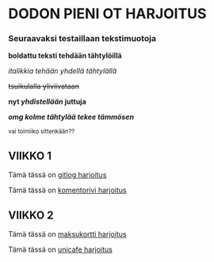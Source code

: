 # DODON PIENI OT HARJOITUS

### Seuraavaksi testaillaan tekstimuotoja


**boldattu teksti tehdään tähtylöillä**

*italikkia tehään yhdellä tähtylällä*


~~tsuikulalla yliviivataan~~

**nyt _yhdistellään_ juttuja**

***omg kolme tähtylää tekee tämmösen***

<sub>vai toimiiko sittenkään??</sub>


## VIIKKO 1

Tämä tässä on [gitlog harjoitus](https://github.com/lowdodo/ot-harjoitustyo/blob/master/laskarit/viikko1/gitlog.txt)

Tämä tässä on [komentorivi harjoitus](https://github.com/lowdodo/ot-harjoitustyo/blob/master/laskarit/viikko1/komentorivi.txt)

## VIIKKO 2

Tämä tässä on [maksukortti harjoitus](https://github.com/lowdodo/ot-harjoitustyo/tree/master/laskarit/viikko2/maksukortti)

Tämä tässä on [unicafe harjoitus](https://github.com/lowdodo/ot-harjoitustyo/tree/master/laskarit/viikko2/unicafe)
